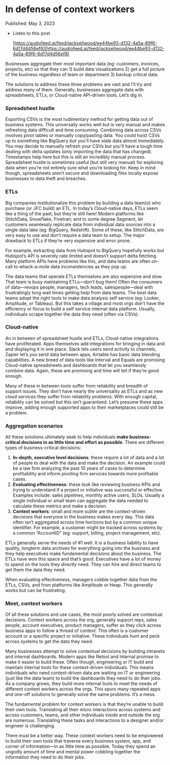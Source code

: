 # In defense of context workers

Published: May 3, 2023

- Listen to this post
    
    [https://audiofeed.ai/feed/jacksellwood/ee44be93-d132-4a5a-89f6-6d17d4d56ef8](https://audiofeed.ai/feed/jacksellwood/ee44be93-d132-4a5a-89f6-6d17d4d56ef8)
    

Businesses aggregate their most important data (eg: customers, invoices, projects, etc) so that they can 1) build data visualizations 2) get a full picture of the business regardless of team or department 3) backup critical data.

The solutions to address these three problems are vast and I’ll try and address many of them. Generally, businesses aggregate data with spreadsheets, ETLs, or Cloud-native API-driven tools. Let’s dig in.

### Spreadsheet hustle

Exporting CSVs is the most rudimentary method for getting data out of business systems. This universally works well but is very manual and makes refreshing data difficult and time consuming. Combining data across CSVs involves pivot tables or manually copy/pasting data. You could hoist CSVs up to something like BigQuery but you’ll have stale data almost immediately. You may decide to manually refresh your CSVs but you’ll have a tough time dealing with delta updates (only importing the data that has changed). Timestamps help here but this is still an incredibly manual process. Spreadsheet hustle is sometimes useful (but still very manual) for exploring data when you’re not entirely sure what you’re looking for. Keep in mind though, spreadsheets aren’t secure and downloading files locally expose businesses to data theft and breaches.

### ETLs

Big companies institutionalize this problem by building a data team(s) who purchase (or JFC build) an ETL. In today’s Cloud-native days, ETLs seem like a thing of the past, but they’re still here! Modern platforms like StitchData, Snowflake, Fivetran; and to some degree Segment, let customers seamlessly replicate data from individual data sources into a single data lake (eg: BigQuery, Redshift). Some of these, like StitchData, are very easy to use and don’t require a data team to setup. The major drawback to ETLs if they’re very expensive and error prone. 

For example, extracting data from Hubspot to BigQuery hopefully works but Hubspot’s API is severely rate limited and doesn’t support delta fetching. Many platform APIs have problems like this, and data teams are often on-call to whack-a-mole data inconsistencies as they pop up. 

The data teams that operate ETLs themselves are also expensive and slow. That team is busy maintaining ETLs—don’t bug them! Often the consumers of data—revops people, managers, tech leads, salespeople—deal with frustratingly long wait times getting help from data teams. The best data teams adopt the right tools to make data analysis self service (eg: Looker, Amplitude, or Tableau). But this takes a village and most orgs don’t have the efficiency or focus to build a self service internal data platform. Usually, individuals scrape together the data they need (often via CSVs).

### Cloud-native

An in between of spreadsheet hustle and ETLs, Cloud-native integrations have proliferated. Apps themselves add integrations for bringing in data and and displaying it in one place. Slack lets users send activity to channels, Zapier let’s you send data between apps, Airtable has basic data blending capabilities. A new breed of data tools like Interval and Equals are promising Cloud-native spreadsheets and dashboards that let you seamlessly combine data. Again, these are promising and time will tell if they’re good enough.

Many of these in between tools suffer from reliability and breadth of support issues. They don’t have nearly the universality as ETLs and as new cloud services they suffer from reliability problems. With enough capital, reliability can be solved but this isn’t guaranteed. Let’s presume these apps improve, adding enough supported apps to their marketplaces could still be a problem.

### Aggregation scenarios

All these solutions ultimately seek to help individuals **make business-critical decisions in as little time and effort as possible**. There are different types of business-critical decisions:

1. **In-depth, executive level decisions**: these require a lot of data and a lot of people to deal with the data and make the decision. An example could be a law firm analyzing the past 10 years of cases to determine profitability and inform pivoting firm services towards more profitable cases. 
2. **Evaluating effectiveness**: these look like reviewing business KPIs and trying to understand if a project or initiative was successful or effective. Examples include: sales pipelines, monthly active users, SLOs. Usually a single individual or small team can aggregate the data needed to calculate these metrics and make a decision.
3. **Context workers**: small and more subtle are the context-driven decisions that everyone in the business makes every day. This data often isn’t aggregated across time horizons but by a common unique identifier. For example, a customer might be tracked across systems by a common “AccountID” (eg: support, billing, project management, etc).

ETLs generally serve the needs of #1 well. It is a business liability to have quality, longterm data archives for everything going into the business and they help executives make fundamental decisions about the business. The ETLs have won this space and that’s good. Executives have a lot of money to spend on the tools they directly need. They can hire and direct teams to get them the data they need.

When evaluating effectiveness, managers cobble together data from the ETLs, CSVs, and from platforms like Amplitude or Heap. This generally works but can be frustrating. 

### Meet, context workers

Of all these solutions and use cases, the most poorly solved are contextual decisions. Context workers across the org, generally support reps, sales people, account executives, product managers, suffer as they click across business apps to follow a thread of context. This often is a customer account or a specific project or initiative. These individuals hunt and peck across systems to get the data they need. 

Many businesses attempt to solve contextual decisions by building intranets and internal dashboards. Modern apps like Retool and Internal promise to make it easier to build these. Often though, engineering or IT build and maintain internal tools for these context-driven individuals. This means individuals who need context-driven data are waiting on IT or engineering (just like the data team) to build the dashboards they need to do their jobs. As a company grows, they build more internal tools to meet the needs of different context workers across the orgs. This spurs many repeated apps and one-off solutions to generally solve the same problems. It’s a mess. 

The fundamental problem for context workers is that they’re unable to build their own tools. Translating all their micro interactions across systems and across customers, teams, and other individuals inside and outside the org are numerous. Translating these tasks and interactions to a designer and/or engineer is challenging. 

There must be a better way. These context workers need to be empowered to build their own tools that traverse every business system, app, and corner of information—in as little time as possible. Today they spend an ungodly amount of time and mental power cobbling together the information they need to do their jobs.